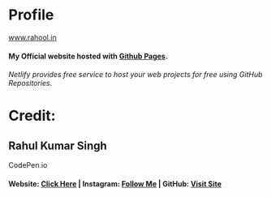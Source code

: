 # Profile
www.rahool.in
#### My Official website hosted with [Github Pages](https://github.com).
###### Netlify provides free service to host your web projects for free using GitHub Repositories.


	
# Credit:
## Rahul Kumar Singh
CodePen.io
#### Website: [Click Here](https://rahool.in) | Instagram:  [Follow Me](https://instagram.com/proud2indian) | GitHub: [Visit Site](https://github.com/rahoolsingh/)

